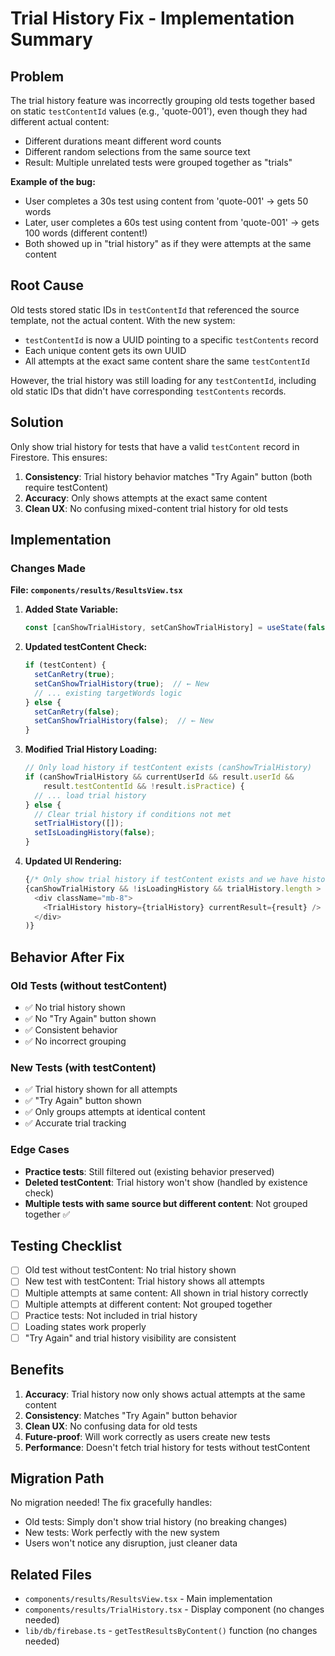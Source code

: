 # Trial History Fix - Implementation Summary

## Problem

The trial history feature was incorrectly grouping old tests together based on static `testContentId` values (e.g., 'quote-001'), even though they had different actual content:
- Different durations meant different word counts
- Different random selections from the same source text
- Result: Multiple unrelated tests were grouped together as "trials"

**Example of the bug:**
- User completes a 30s test using content from 'quote-001' → gets 50 words
- Later, user completes a 60s test using content from 'quote-001' → gets 100 words (different content!)
- Both showed up in "trial history" as if they were attempts at the same content

## Root Cause

Old tests stored static IDs in `testContentId` that referenced the source template, not the actual content. With the new system:
- `testContentId` is now a UUID pointing to a specific `testContents` record
- Each unique content gets its own UUID
- All attempts at the exact same content share the same `testContentId`

However, the trial history was still loading for any `testContentId`, including old static IDs that didn't have corresponding `testContents` records.

## Solution

Only show trial history for tests that have a valid `testContent` record in Firestore. This ensures:
1. **Consistency**: Trial history behavior matches "Try Again" button (both require testContent)
2. **Accuracy**: Only shows attempts at the exact same content
3. **Clean UX**: No confusing mixed-content trial history for old tests

## Implementation

### Changes Made

**File: `components/results/ResultsView.tsx`**

1. **Added State Variable:**
   ```typescript
   const [canShowTrialHistory, setCanShowTrialHistory] = useState(false);
   ```

2. **Updated testContent Check:**
   ```typescript
   if (testContent) {
     setCanRetry(true);
     setCanShowTrialHistory(true);  // ← New
     // ... existing targetWords logic
   } else {
     setCanRetry(false);
     setCanShowTrialHistory(false);  // ← New
   }
   ```

3. **Modified Trial History Loading:**
   ```typescript
   // Only load history if testContent exists (canShowTrialHistory)
   if (canShowTrialHistory && currentUserId && result.userId && 
       result.testContentId && !result.isPractice) {
     // ... load trial history
   } else {
     // Clear trial history if conditions not met
     setTrialHistory([]);
     setIsLoadingHistory(false);
   }
   ```

4. **Updated UI Rendering:**
   ```typescript
   {/* Only show trial history if testContent exists and we have history */}
   {canShowTrialHistory && !isLoadingHistory && trialHistory.length > 0 && (
     <div className="mb-8">
       <TrialHistory history={trialHistory} currentResult={result} />
     </div>
   )}
   ```

## Behavior After Fix

### Old Tests (without testContent)
- ✅ No trial history shown
- ✅ No "Try Again" button shown
- ✅ Consistent behavior
- ✅ No incorrect grouping

### New Tests (with testContent)
- ✅ Trial history shown for all attempts
- ✅ "Try Again" button shown
- ✅ Only groups attempts at identical content
- ✅ Accurate trial tracking

### Edge Cases
- **Practice tests**: Still filtered out (existing behavior preserved)
- **Deleted testContent**: Trial history won't show (handled by existence check)
- **Multiple tests with same source but different content**: Not grouped together ✅

## Testing Checklist

- [ ] Old test without testContent: No trial history shown
- [ ] New test with testContent: Trial history shows all attempts
- [ ] Multiple attempts at same content: All shown in trial history correctly
- [ ] Multiple attempts at different content: Not grouped together
- [ ] Practice tests: Not included in trial history
- [ ] Loading states work properly
- [ ] "Try Again" and trial history visibility are consistent

## Benefits

1. **Accuracy**: Trial history now only shows actual attempts at the same content
2. **Consistency**: Matches "Try Again" button behavior
3. **Clean UX**: No confusing data for old tests
4. **Future-proof**: Will work correctly as users create new tests
5. **Performance**: Doesn't fetch trial history for tests without testContent

## Migration Path

No migration needed! The fix gracefully handles:
- Old tests: Simply don't show trial history (no breaking changes)
- New tests: Work perfectly with the new system
- Users won't notice any disruption, just cleaner data

## Related Files

- `components/results/ResultsView.tsx` - Main implementation
- `components/results/TrialHistory.tsx` - Display component (no changes needed)
- `lib/db/firebase.ts` - `getTestResultsByContent()` function (no changes needed)

